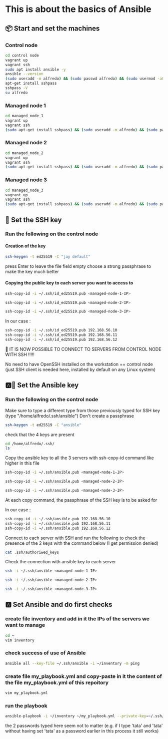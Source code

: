 # This is about the basics of Ansible

## 📦 Start and set the machines

### Control node

```bash
cd control node
vagrant up
vagrant ssh
sudo apt install ansible -y
ansible --version
(sudo useradd -m alfredo) && (sudo passwd alfredo) && (sudo usermod -aG sudo alfredo)
apt-get install sshpass
sshpass -V
su alfredo
```

### Managed node 1

```bash
cd managed_node_1
vagrant up
vagrant ssh
(sudo apt-get install sshpass) && (sudo useradd -m alfredo) && (sudo passwd alfredo) && (sudo usermod -aG sudo alfredo)
```

### Managed node 2

```bash
cd managed_node_2
vagrant up
vagrant ssh
(sudo apt-get install sshpass) && (sudo useradd -m alfredo) && (sudo passwd alfredo) && (sudo usermod -aG sudo alfredo)
```

### Managed node 3

```bash
cd managed_node_3
vagrant up
vagrant ssh
(sudo apt-get install sshpass) && (sudo useradd -m alfredo) && (sudo passwd alfredo) && (sudo usermod -aG sudo alfredo)
```
## 🔑 Set the SSH key

### Run the following on the control node

#### Creation of the key

```bash
ssh-keygen -t ed25519 -C "jay default"
```
press Enter to leave the file field empty
choose a strong passphrase to make the key much better


#### Copying the public key to each server you want to access to

```bash
ssh-copy-id -i ~/.ssh/id_ed25519.pub <managed-node-1-IP>
```

```bash
ssh-copy-id -i ~/.ssh/id_ed25519.pub <managed-node-2-IP>
```

```bash
ssh-copy-id -i ~/.ssh/id_ed25519.pub <managed-node-3-IP>
```

In our case :
```bash
ssh-copy-id -i ~/.ssh/id_ed25519.pub 192.168.56.10
ssh-copy-id -i ~/.ssh/id_ed25519.pub 192.168.56.11
ssh-copy-id -i ~/.ssh/id_ed25519.pub 192.168.56.12
```


🥳 IT IS NOW POSSIBLE TO CONNECT TO SERVERS FROM CONTROL NODE WITH SSH !!!!!

No need to have OpenSSH installed on the workstation == control node (just SSH client is needed here, installed by default on any Linux system)

## 🅰️🔑 Set the Ansible key

### Run the following on the control node

Make sure to type a different type from those previously typed for SSH key (type "/home/alfredo/.ssh/ansible")
Don't create a passphrase
```bash
ssh-keygen -t ed25519 -C "ansible"
```

check that the 4 keys are present
```bash
cd /home/alfredo/.ssh/
ls
```

Copy the ansible key to all the 3 servers with ssh-copy-id command like higher in this file
```bash
ssh-copy-id -i ~/.ssh/ansible.pub <managed-node-1-IP>
```

```bash
ssh-copy-id -i ~/.ssh/ansible.pub <managed-node-2-IP>
```

```bash
ssh-copy-id -i ~/.ssh/ansible.pub <managed-node-3-IP>
```
At each copy command, the passphrase of the SSH key is to be asked for

In our case :
```bash
ssh-copy-id -i ~/.ssh/ansible.pub 192.168.56.10
ssh-copy-id -i ~/.ssh/ansible.pub 192.168.56.11
ssh-copy-id -i ~/.ssh/ansible.pub 192.168.56.12
```

Connect to each server with SSH and run the following to check the presence of the 2 keys with the command below (I get permission denied)
```bash
cat .ssh/authoriwed_keys
```

Check the connection with ansible key to each server
```bash
ssh -i ~/.ssh/ansible <managed-node-1-IP>
```
```bash
ssh -i ~/.ssh/ansible <managed-node-2-IP>
```
```bash
ssh -i ~/.ssh/ansible <managed-node-3-IP>
```

## 🅰️ Set Ansible and do first checks

### create file inventory and add in it the IPs of the servers we want to manage
```bash
cd ~
vim inventory
```

### check success of use of Ansible

```bash
ansible all --key-file ~/.ssh/ansible -i ~/inventory -m ping
```

### create file my_playbook.yml and copy-paste in it the content of the file my_playbook.yml of this repoitory
```bash
vim my_playbook.yml
```

### run the playbook

```bash
ansible-playbook -i ~/inventory ~/my_playbook.yml --private-key=~/.ssh/ansible -kK
```
the 2 passwords typed here seem not to matter (e.g. if I type 'tata' and 'tata' without having set 'tata' as a password earlier in this process it still works)
